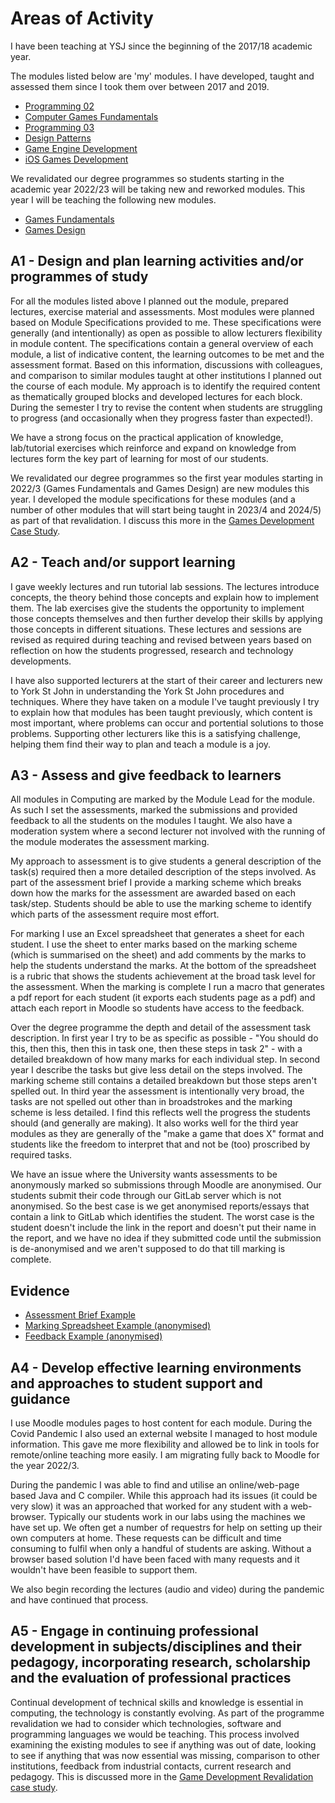 # Areas of Activity

I have been teaching at YSJ since the beginning of the 2017/18 academic year.

The modules listed below are 'my' modules. I have developed, taught and assessed them since I took them over between 2017 and 2019.  

* [Programming 02](../modules/2017-2022/Level4/Programming02.md)
* [Computer Games Fundamentals](../modules/2017-2022/Level4/ComputerGamesFundamentals.md)
* [Programming 03](./.modules/2017-2022/Level5/Programming03.md)
* [Design Patterns](../modules/2017-2022/Level5/DesignPatterns.md)
* [Game Engine Development](../modules/2017-2022/Level6/GameEngineDevelopment.md)
* [iOS Games Development](../modules/2017-2022/Level6/iOSGamesDevelopment.md)

We revalidated our degree programmes so students starting in the academic year 2022/23 will be taking new and reworked modules. This year I will be teaching the following new modules.  

* [Games Fundamentals](../modules/2022/Level4/GamesFundamentals.md)
* [Games Design](../modules/2022/Level4/GamesFundamentals.md)
## A1 - Design and plan learning activities and/or programmes of study

For all the modules listed above I planned out the module, prepared lectures, exercise material and assessments. Most modules were planned based on Module Specifications provided to me. These specifications were generally (and intentionally) as open as possible to allow lecturers flexibility in module content. The specifications contain a general overview of each module, a list of indicative content, the learning outcomes to be met and the assessment format. Based on this information, discussions with colleagues, and comparison to similar modules taught at other institutions I planned out the course of each module. My approach is to identify the required content as thematically grouped blocks and developed lectures for each block. During the semester I try to revise the content when students are struggling to progress (and occasionally when they progress faster than expected!).  

We have a strong focus on the practical application of knowledge, lab/tutorial exercises which reinforce and expand on knowledge from lectures form the key part of learning for most of our students.

We revalidated our degree programmes so the first year modules starting in 2022/3 (Games Fundamentals and Games Design) are new modules this year. I developed the module specifications for these modules (and a number of other modules that will start being taught in 2023/4 and 2024/5) as part of that revalidation. I discuss this more in the [Games Development Case Study](../CaseStudies/GamesDevRevalidation.md).  

## A2 - Teach and/or support learning

I gave weekly lectures and run tutorial lab sessions. The lectures introduce concepts, the theory behind those concepts and explain how to implement them. The lab exercises give the students the opportunity to implement those concepts themselves and then further develop their skills by applying those concepts in different situations.  These lectures and sessions are revised as required during teaching and revised between years based on reflection on how the students progressed, research and technology developments.  

I have also supported lecturers at the start of their career and lecturers new to York St John in understanding the York St John procedures and techniques. Where they have taken on a module I've taught previously I try to explain how that modules has been taught previously, which content is most important, where problems can occur and portential solutions to those problems. Supporting other lecturers like this is a satisfying challenge, helping them find their way to plan and teach a module is a joy.  

## A3 - Assess and give feedback to learners

All modules in Computing are marked by the Module Lead for the module. As such I set the assessments, marked the submissions and provided feedback to all the students on the modules I taught. We also have a moderation system where a second lecturer not involved with the running of the module moderates the assessment marking.  

My approach to assessment is to give students a general description of the task(s) required then a more detailed description of the steps involved. As part of the assessment brief I provide a marking scheme which breaks down how the marks for the assessment are awarded based on each task/step. Students should be able to use the marking scheme to identify which parts of the assessment require most effort.  

For marking I use an Excel spreadsheet that generates a sheet for each student. I use the sheet to enter marks based on the marking scheme (which is summarised on the sheet) and add comments by the marks to help the students understand the marks. At the bottom of the spreadsheet is a rubric that shows the students achievement at the broad task level for the assessment. When the marking is complete I run a macro that generates a pdf report for each student (it exports each students page as a pdf) and attach each report in Moodle so students have access to the feedback.  

Over the degree programme the depth and detail of the assessment task description. In first year I try to be as specific as possible - "You should do this, then this, then this in task one, then these steps in task 2" - with a detailed breakdown of how many marks for each individual step. In second year I describe the tasks but give less detail on the steps involved. The marking scheme still contains a detailed breakdown but those steps aren't spelled out. In third year the assessment is intentionally very broad, the tasks are not spelled out other than in broadstrokes and the marking scheme is less detailed. I find this reflects well the progress the students should (and generally are making). It also works well for the third year modules as they are generally of the "make a game that does X" format and students like the freedom to interpret that and not be (too) proscribed by required tasks.  

We have an issue where the University wants assessments to be anonymously marked so submissions through Moodle are anonymised. Our students submit their code through our GitLab server which is not anonymised. So the best case is we get anonymised reports/essays that contain a link to GitLab which identifies the student. The worst case is the student doesn't include the link in the report and doesn't put their name in the report, and we have no idea if they submitted code until the submission is de-anonymised and we aren't supposed to do that till marking is complete.  

## Evidence

* [Assessment Brief Example](../evidence/AssessmentBriefExample.docx)
* [Marking Spreadsheet Example (anonymised)](../evidence/MarksExample.xlsm)
* [Feedback Example (anonymised)](../evidence/FeedbackExample.pdf)
  
## A4 - Develop effective learning environments and approaches to student support and guidance

I use Moodle modules pages to host content for each module. During the Covid Pandemic I also used an external website I managed to host module information. This gave me more flexibility and allowed be to link in tools for remote/online teaching more easily. I am migrating fully back to Moodle for the year 2022/3.  

During the pandemic I was able to find and utilise an online/web-page based Java and C compiler. While this approach had its issues (it could be very slow) it was an approached that worked for any student with a web-browser. Typically our students work in our labs using the machines we have set up. We often get a number of requestrs for help on setting up their own computers at home. These requests can be difficult and time consuming to fulfil when only a handful of students are asking. Without a browser based solution I'd have been faced with many requests and it wouldn't have been feasible to support them.  

We also begin recording the lectures (audio and video) during the pandemic and have continued that process.  

## A5 - Engage in continuing professional development in subjects/disciplines and their pedagogy, incorporating research, scholarship and the evaluation of professional practices

Continual development of technical skills and knowledge is essential in computing, the technology is constantly evolving. As part of the programme revalidation we had to consider which technologies, software and programming languages we would be teaching. This process involved examining the existing modules to see if anything was out of date, looking to see if anything that was now essential was missing, comparison to other institutions, feedback from industrial contacts, current research and pedagogy. This is discussed more in the [Game Development Revalidation case study](../CaseStudies/GamesDevRevalidation.md).   